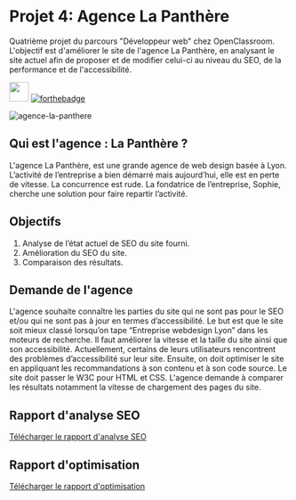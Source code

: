 # Projet 4: Agence La Panthère
Quatrième projet du parcours "Développeur web" chez OpenClassroom. L'objectif est d'améliorer le site de l'agence La Panthère, en analysant le site actuel afin de proposer et de modifier celui-ci au niveau du SEO, de la performance et de l'accessibilité. 

<img src="https://user-images.githubusercontent.com/98737248/217820102-740f89af-091a-4f3d-98ec-e1945db85bd3.svg" style="height:35px;"> [![forthebadge](https://forthebadge.com/images/badges/powered-by-coffee.svg)](https://forthebadge.com)

![agence-la-panthere](https://user-images.githubusercontent.com/98737248/217819401-d55df576-8b36-4faf-9951-6ac00f07cf95.jpg)

## Qui est l'agence : La Panthère ?
L'agence La Panthère, est une grande agence de web design basée à Lyon. L’activité de l’entreprise a bien démarré mais aujourd’hui, elle est en perte de vitesse. La concurrence est rude. La fondatrice de l’entreprise, Sophie, cherche une solution pour faire repartir l’activité.

## Objectifs
1. Analyse de l’état actuel de SEO du site fourni.
2. Amélioration du SEO du site.
3. Comparaison des résultats.

## Demande de l'agence
L'agence souhaite connaître les parties du site qui ne sont pas pour le SEO et/ou qui ne sont pas à jour en termes d’accessibilité. Le but est que le site soit mieux classé lorsqu’on tape “Entreprise webdesign Lyon” dans les moteurs de recherche. Il faut améliorer la vitesse et la taille du site ainsi que son accessibilité. Actuellement, certains de leurs utilisateurs rencontrent des problèmes d’accessibilité sur leur site. Ensuite, on doit optimiser le site en appliquant les recommandations à son contenu et à son code source. Le site doit passer le W3C pour HTML et CSS. L'agence demande à comparer les résultats notamment la vitesse de chargement des pages du site.

## Rapport d'analyse SEO
<a href="https://github.com/AlyciaBedel/la-panthere-seo/files/10697517/Bedel_Alycia_1_rapport_analyse_122022.pdf">Télécharger le rapport d'analyse SEO</a>

## Rapport d'optimisation
<a href="https://github.com/AlyciaBedel/la-panthere-seo/files/10697520/Bedel_Alycia_4_rapport_optimisation_122022.pdf">Télécharger le rapport d'optimisation</a>


